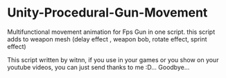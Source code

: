 # Unity-Procedural-Gun-Movement
Multifunctional movement animation for Fps Gun in one script.
this script adds to weapon mesh (delay effect , weapon bob, rotate effect, sprint effect) 

This script written by witnn, if you use in your games or you show on your youtube videos, you can just send thanks to me :D...
Goodbye...
